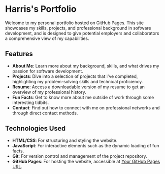 # Harris's Portfolio

Welcome to my personal portfolio hosted on GitHub Pages. This site showcases my skills, projects, and professional background in software development, and is designed to give potential employers and collaborators a comprehensive view of my capabilities.

## Features

- **About Me**: Learn more about my background, skills, and what drives my passion for software development.
- **Projects**: Dive into a selection of projects that I've completed, highlighting my problem-solving skills and technical proficiency.
- **Resume**: Access a downloadable version of my resume to get an overview of my professional history.
- **Fun Facts**: Get to know more about me outside of work through some interesting tidbits.
- **Contact**: Find out how to connect with me on professional networks and through direct contact methods.

## Technologies Used

- **HTML/CSS**: For structuring and styling the website.
- **JavaScript**: For interactive elements such as the dynamic loading of fun facts.
- **Git**: For version control and management of the project repository.
- **GitHub Pages**: For hosting the website, accessible at [Your GitHub Pages URL](https://github.com/HarrisMusungu/MyPortfolio.git).


